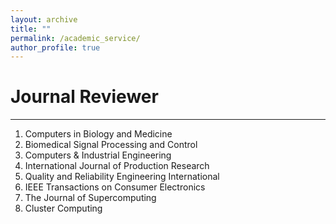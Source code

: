 ```yaml
---
layout: archive
title: ""
permalink: /academic_service/
author_profile: true
---
```


# Journal Reviewer
----
  1. Computers in Biology and Medicine
  2. Biomedical Signal Processing and Control
  3. Computers & Industrial Engineering
  4. International Journal of Production Research
  5. Quality and Reliability Engineering International
  6. IEEE Transactions on Consumer Electronics
  7. The Journal of Supercomputing
  8. Cluster Computing
